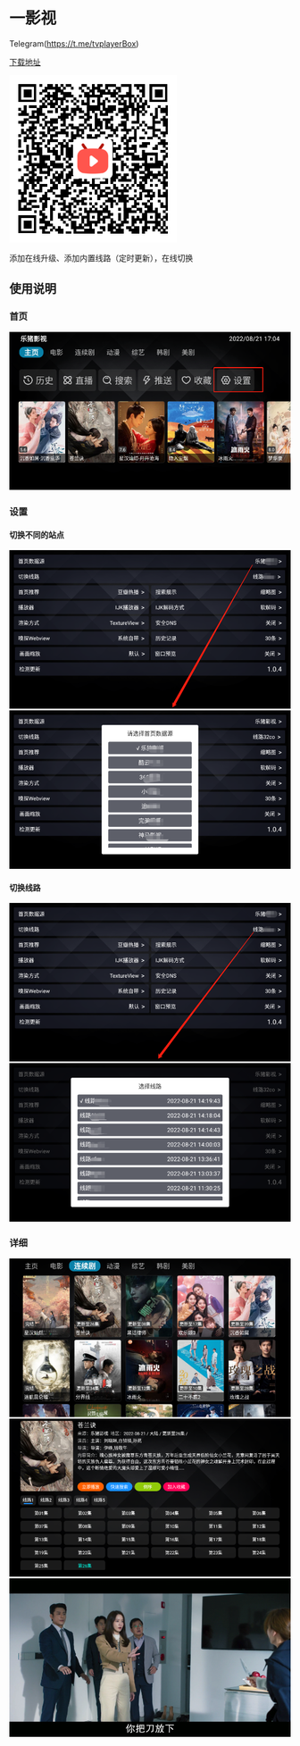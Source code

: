 # 一影视

Telegram(https://t.me/tvplayerBox)

[下载地址](https://ghproxy.com/https://raw.githubusercontent.com/tv-player/apks/main/live/一影视.apk)

![home](img/code.png)

添加在线升级、添加内置线路（定时更新），在线切换

## 使用说明

### 首页

![home](img/444.png)

### 设置

#### 切换不同的站点

![setting](img/setting7.png)
![setting](img/322.png)

#### 切换线路

![setting](img/121.png)
![setting](img/307.png)

### 详细

![home](img/631.png)
![home](img/756.png)
![home](img/916.png)
